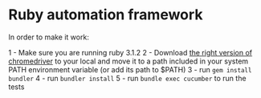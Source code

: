 # Ruby automation framework

In order to make it work:

1 - Make sure you are running ruby 3.1.2 
2 - Download [the right version of chromedriver](https://chromedriver.chromium.org/downloads) to your local and move it to a path included in your system PATH environment variable (or add its path to $PATH)
3 - run `gem install bundler`
4 - run `bundler install`
5 - run `bundle exec cucumber` to run the tests